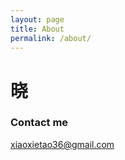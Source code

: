 ```yaml
---
layout: page
title: About
permalink: /about/
---
```


# 晓
### Contact me

[xiaoxietao36@gmail.com](mailto:xiaoxietao36@gmail.com)
